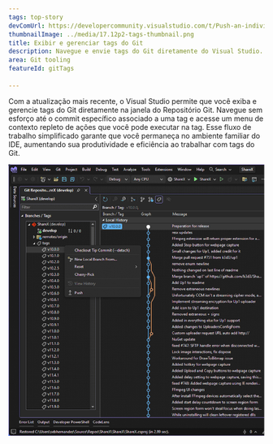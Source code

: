 ```yaml
---
tags: top-story
devComUrl: https://developercommunity.visualstudio.com/t/Push-an-individual-tag-from-Visual-Studi/1332043
thumbnailImage: ../media/17.12p2-tags-thumbnail.png
title: Exibir e gerenciar tags do Git
description: Navegue e envie tags do Git diretamente do Visual Studio.
area: Git tooling
featureId: gitTags

---
```



Com a atualização mais recente, o Visual Studio permite que você exiba e gerencie tags do Git diretamente na janela do Repositório Git. Navegue sem esforço até o commit específico associado a uma tag e acesse um menu de contexto repleto de ações que você pode executar na tag. Esse fluxo de trabalho simplificado garante que você permaneça no ambiente familiar do IDE, aumentando sua produtividade e eficiência ao trabalhar com tags do Git.

![Notificação do Git mv](../media/17.12p2-tags.png)
